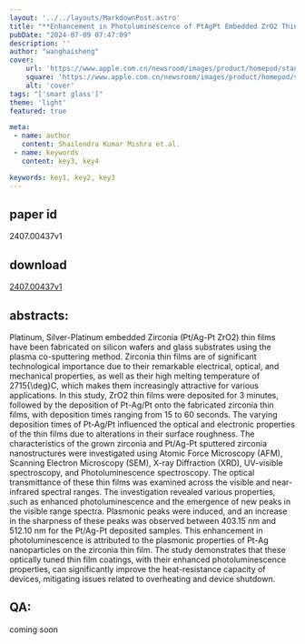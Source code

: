 ```yaml
---
layout: '../../layouts/MarkdownPost.astro'
title: "**Enhancement in Photoluminescence of PtAgPt Embedded ZrO2 Thin Films by Plasma Cosputtering**"
pubDate: "2024-07-09 07:47:09"
description: ''
author: "wanghaisheng"
cover:
    url: 'https://www.apple.com.cn/newsroom/images/product/homepod/standard/Apple-HomePod-hero-230118_big.jpg.large_2x.jpg'
    square: 'https://www.apple.com.cn/newsroom/images/product/homepod/standard/Apple-HomePod-hero-230118_big.jpg.large_2x.jpg'
    alt: 'cover'
tags: "['smart glass']"
theme: 'light'
featured: true

meta:
 - name: author
   content: Shailendra Kumar Mishra et.al.
 - name: keywords
   content: key3, key4

keywords: key1, key2, key3
---
```


## paper id
2407.00437v1
## download
[2407.00437v1](http://arxiv.org/abs/2407.00437v1)
## abstracts:
Platinum, Silver-Platinum embedded Zirconia (Pt/Ag-Pt ZrO2) thin films have been fabricated on silicon wafers and glass substrates using the plasma co-sputtering method. Zirconia thin films are of significant technological importance due to their remarkable electrical, optical, and mechanical properties, as well as their high melting temperature of 2715{\deg}C, which makes them increasingly attractive for various applications. In this study, ZrO2 thin films were deposited for 3 minutes, followed by the deposition of Pt-Ag/Pt onto the fabricated zirconia thin films, with deposition times ranging from 15 to 60 seconds. The varying deposition times of Pt-Ag/Pt influenced the optical and electronic properties of the thin films due to alterations in their surface roughness. The characteristics of the grown zirconia and Pt/Ag-Pt sputtered zirconia nanostructures were investigated using Atomic Force Microscopy (AFM), Scanning Electron Microscopy (SEM), X-ray Diffraction (XRD), UV-visible spectroscopy, and Photoluminescence spectroscopy. The optical transmittance of these thin films was examined across the visible and near-infrared spectral ranges. The investigation revealed various properties, such as enhanced photoluminescence and the emergence of new peaks in the visible range spectra. Plasmonic peaks were induced, and an increase in the sharpness of these peaks was observed between 403.15 nm and 512.10 nm for the Pt/Ag-Pt deposited samples. This enhancement in photoluminescence is attributed to the plasmonic properties of Pt-Ag nanoparticles on the zirconia thin film. The study demonstrates that these optically tuned thin film coatings, with their enhanced photoluminescence properties, can significantly improve the heat-resistance capacity of devices, mitigating issues related to overheating and device shutdown.
## QA:
coming soon
